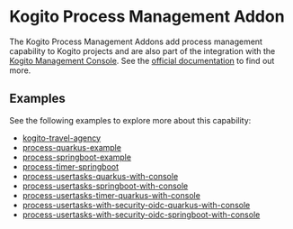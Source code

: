 # Kogito Process Management Addon

The Kogito Process Management Addons add process management capability to Kogito projects and are also part of the integration with the
[Kogito Management Console](https://github.com/kiegroup/kogito-apps/tree/master/management-console). See
the [official documentation](https://docs.jboss.org/kogito/release/latest/html_single/#con-bpmn-process-management-addon_kogito-developing-process-services)
to find out more.

## Examples

See the following examples to explore more about this capability:

- [kogito-travel-agency](https://github.com/kiegroup/kogito-examples/tree/stable/kogito-travel-agency)
- [process-quarkus-example](https://github.com/kiegroup/kogito-examples/tree/stable/process-quarkus-example)
- [process-springboot-example](https://github.com/kiegroup/kogito-examples/tree/stable/process-springboot-example)
- [process-timer-springboot](https://github.com/kiegroup/kogito-examples/tree/stable/process-timer-springboot)
- [process-usertasks-quarkus-with-console](https://github.com/kiegroup/kogito-examples/tree/stable/process-usertasks-quarkus-with-console)
- [process-usertasks-springboot-with-console](https://github.com/kiegroup/kogito-examples/tree/stable/process-usertasks-springboot-with-console)
- [process-usertasks-timer-quarkus-with-console](https://github.com/kiegroup/kogito-examples/tree/stable/process-usertasks-timer-quarkus-with-console)
- [process-usertasks-with-security-oidc-quarkus-with-console](https://github.com/kiegroup/kogito-examples/tree/stable/process-usertasks-with-security-oidc-quarkus-with-console)
- [process-usertasks-with-security-oidc-springboot-with-console](https://github.com/kiegroup/kogito-examples/tree/stable/process-usertasks-with-security-oidc-springboot-with-console)
